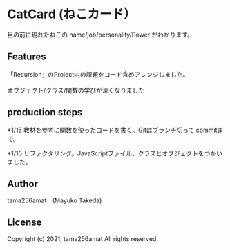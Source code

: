 # CatCard (ねこカード）  

目の前に現れたねこの name/job/personality/Power がわかります。

## Features

「Recursion」のProject内の課題をコード含めアレンジしました。<br><br>オブジェクト/クラス/関数の学びが深くなりました

## production steps

*1/15 教材を参考に関数を使ったコードを書く。Gitはブランチ切って commitまで。 

*1/16 リファクタリング。JavaScriptファイル、クラスとオブジェクトをつかいました。

## Author
tama256amat (Mayuko Takeda)

## License
Copyright (c) 2021, tama256amat All rights reserved.
